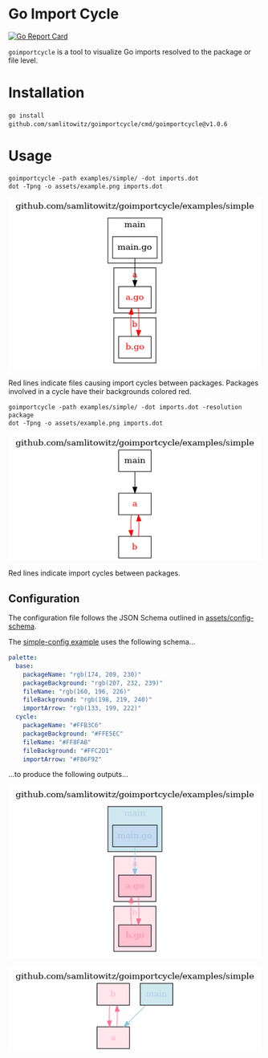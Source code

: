 # Go Import Cycle
[![Go Report Card](https://goreportcard.com/badge/github.com/samlitowitz/goimportcycle)](https://goreportcard.com/report/github.com/samlitowitz/goimportcycle)

`goimportcycle` is a tool to visualize Go imports resolved to the package or file level.

# Installation
`go install github.com/samlitowitz/goimportcycle/cmd/goimportcycle@v1.0.6`

# Usage
```shell
goimportcycle -path examples/simple/ -dot imports.dot
dot -Tpng -o assets/example.png imports.dot
```

![Example import graph resolved to the file level](assets/examples/simple/file.png?raw=true "Example import graph resolved to the file level")

Red lines indicate files causing import cycles between packages. Packages involved in a cycle have their backgrounds colored red.

```shell
goimportcycle -path examples/simple/ -dot imports.dot -resolution package
dot -Tpng -o assets/example.png imports.dot
```
![Example import graph resolved to the package level](assets/examples/simple/package.png?raw=true "Example import graph resolved to the package level")

Red lines indicate import cycles between packages.

## Configuration
The configuration file follows the JSON Schema outlined in [assets/config-schema](assets/config-schema).

The [simple-config example](examples/simple-config) uses the following schema...

```yaml
palette:
  base:
    packageName: "rgb(174, 209, 230)"
    packageBackground: "rgb(207, 232, 239)"
    fileName: "rgb(160, 196, 226)"
    fileBackground: "rgb(198, 219, 240)"
    importArrow: "rgb(133, 199, 222)"
  cycle:
    packageName: "#FFB3C6"
    packageBackground: "#FFE5EC"
    fileName: "#FF8FAB"
    fileBackground: "#FFC2D1"
    importArrow: "#FB6F92"
```

...to produce the following outputs...

![Example import graph resolved to the file level](assets/examples/simple-config/file.png?raw=true "Example import graph resolved to the file level")

![Example import graph resolved to the package level](assets/examples/simple-config/package.png?raw=true "Example import graph resolved to the package level")
